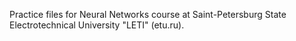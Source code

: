 Practice files for Neural Networks course at Saint-Petersburg State Electrotechnical University "LETI" (etu.ru).

